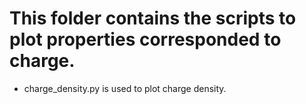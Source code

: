 # This folder contains the scripts to plot properties corresponded to charge. 
* charge_density.py is used to plot charge density.
